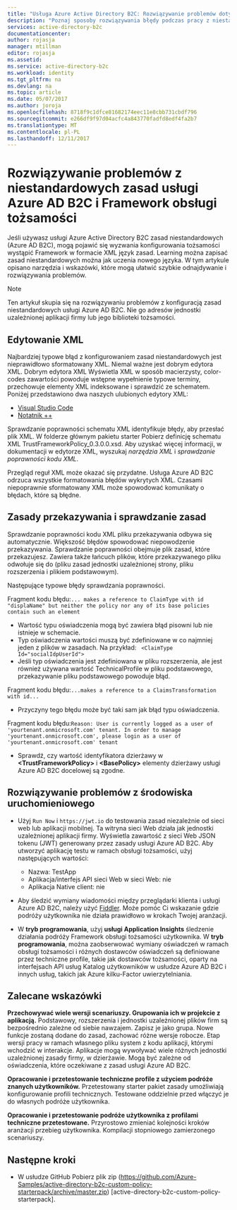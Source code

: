 ```yaml
---
title: "Usługa Azure Active Directory B2C: Rozwiązywanie problemów dotyczących zasad niestandardowych | Dokumentacja firmy Microsoft"
description: "Poznaj sposoby rozwiązywania błędy podczas pracy z niestandardowych zasad w usłudze Azure Active Directory."
services: active-directory-b2c
documentationcenter: 
author: rojasja
manager: mtillman
editor: rojasja
ms.assetid: 
ms.service: active-directory-b2c
ms.workload: identity
ms.tgt_pltfrm: na
ms.devlang: na
ms.topic: article
ms.date: 05/07/2017
ms.author: joroja
ms.openlocfilehash: 8718f9c1dfce81682174eec11e8cbb731cbdf796
ms.sourcegitcommit: e266df9f97d04acfc4a843770fadfd8edf4fa2b7
ms.translationtype: MT
ms.contentlocale: pl-PL
ms.lasthandoff: 12/11/2017
---
```

# <a name="troubleshoot-azure-ad-b2c-custom-policies-and-identity-experience-framework"></a>Rozwiązywanie problemów z niestandardowych zasad usługi Azure AD B2C i Framework obsługi tożsamości

Jeśli używasz usługi Azure Active Directory B2C zasad niestandardowych (Azure AD B2C), mogą pojawić się wyzwania konfigurowania tożsamości wystąpić Framework w formacie XML język zasad.  Learning można zapisać zasad niestandardowych można jak uczenia nowego języka. W tym artykule opisano narzędzia i wskazówki, które mogą ułatwić szybkie odnajdywanie i rozwiązywania problemów. 

> [!NOTE]
> Ten artykuł skupia się na rozwiązywaniu problemów z konfiguracją zasad niestandardowych usługi Azure AD B2C. Nie go adresów jednostki uzależnionej aplikacji firmy lub jego biblioteki tożsamości.

## <a name="xml-editing"></a>Edytowanie XML

Najbardziej typowe błąd z konfigurowaniem zasad niestandardowych jest nieprawidłowo sformatowany XML. Niemal ważne jest dobrym edytora XML. Dobrym edytora XML Wyświetla XML w sposób macierzysty, color-codes zawartości powoduje wstępne wypełnienie typowe terminy, przechowuje elementy XML indeksowane i sprawdzić ze schematem. Poniżej przedstawiono dwa naszych ulubionych edytory XML:

* [Visual Studio Code](https://code.visualstudio.com/)
* [Notatnik ++](https://notepad-plus-plus.org/)

Sprawdzanie poprawności schematu XML identyfikuje błędy, aby przesłać plik XML. W folderze głównym pakietu starter Pobierz definicję schematu XML TrustFrameworkPolicy_0.3.0.0.xsd. Aby uzyskać więcej informacji, w dokumentacji w edytorze XML, wyszukaj *narzędzia XML* i *sprawdzanie poprawności kodu XML*.

Przegląd reguł XML może okazać się przydatne. Usługa Azure AD B2C odrzuca wszystkie formatowania błędów wykrytych XML. Czasami niepoprawnie sformatowany XML może spowodować komunikaty o błędach, które są błędne.

## <a name="upload-policies-and-policy-validation"></a>Zasady przekazywania i sprawdzanie zasad

 Sprawdzanie poprawności kodu XML pliku przekazywania odbywa się automatycznie. Większość błędów spowodować niepowodzenie przekazywania. Sprawdzanie poprawności obejmuje plik zasad, które przekazujesz. Zawiera także łańcuch plików, które przekazywanego pliku odwołuje się do (pliku zasad jednostki uzależnionej strony, pliku rozszerzenia i plikiem podstawowym). 
 
 Następujące typowe błędy sprawdzania poprawności.

Fragment kodu błędu:`... makes a reference to ClaimType with id "displaName" but neither the policy nor any of its base policies contain such an element`
* Wartość typu oświadczenia mogą być zawiera błąd pisowni lub nie istnieje w schemacie.
* Typ oświadczenia wartości muszą być zdefiniowane w co najmniej jeden z plików w zasadach. 
    Na przykład: ` <ClaimType Id="socialIdpUserId">`
* Jeśli typ oświadczenia jest zdefiniowana w pliku rozszerzenia, ale jest również używana wartość TechnicalProfile w pliku podstawowego, przekazywanie pliku podstawowego powoduje błąd.

Fragment kodu błędu:`...makes a reference to a ClaimsTransformation with id...`
* Przyczyny tego błędu może być taki sam jak błąd typu oświadczenia.

Fragment kodu błędu:`Reason: User is currently logged as a user of 'yourtenant.onmicrosoft.com' tenant. In order to manage 'yourtenant.onmicrosoft.com', please login as a user of 'yourtenant.onmicrosoft.com' tenant`
* Sprawdź, czy wartość identyfikatora dzierżawy w  **\<TrustFrameworkPolicy\>**  i  **\<BasePolicy\>**  elementy dzierżawy usługi Azure AD B2C docelowej są zgodne.  

## <a name="troubleshoot-the-runtime"></a>Rozwiązywanie problemów z środowiska uruchomieniowego

* Użyj `Run Now` i `https://jwt.io` do testowania zasad niezależnie od sieci web lub aplikacji mobilnej. Ta witryna sieci Web działa jak jednostki uzależnionej aplikacji firmy. Wyświetla zawartość z sieci Web JSON tokenu (JWT) generowany przez zasady usługi Azure AD B2C. Aby utworzyć aplikację testu w ramach obsługi tożsamości, użyj następujących wartości:
    * Nazwa: TestApp
    * Aplikacja/interfejs API sieci Web w sieci Web: nie
    * Aplikacja Native client: nie

* Aby śledzić wymiany wiadomości między przeglądarki klienta i usługi Azure AD B2C, należy użyć [Fiddler](http://www.telerik.com/fiddler). Może pomóc Ci wskazanie gdzie podróży użytkownika nie działa prawidłowo w krokach Twojej aranżacji.

* W **tryb programowania**, użyj **usługi Application Insights** śledzenie działania podróży Framework obsługi tożsamości użytkownika. W **tryb programowania**, można zaobserwować wymiany oświadczeń w ramach obsługi tożsamości i różnych dostawców oświadczeń są definiowane przez techniczne profile, takie jak dostawców tożsamości, oparty na interfejsach API usług Katalog użytkowników w usłudze Azure AD B2C i innych usług, takich jak Azure kilku-Factor uwierzytelniania.  

## <a name="recommended-practices"></a>Zalecane wskazówki

**Przechowywać wiele wersji scenariuszy. Grupowania ich w projekcie z aplikacją.** Podstawowy, rozszerzenia i jednostki uzależnionej plików firm są bezpośrednio zależne od siebie nawzajem. Zapisz je jako grupa. Nowe funkcje zostaną dodane do zasad, zachować różne wersje robocze. Etap wersji pracy w ramach własnego pliku system z kodu aplikacji, którymi wchodzić w interakcje.  Aplikacje mogą wywoływać wiele różnych jednostki uzależnionej zasady firmy, w dzierżawie. Mogą być zależne od oświadczenia, które oczekiwane z zasad usługi Azure AD B2C.

**Opracowanie i przetestowanie techniczne profile z użyciem podróże znanych użytkowników.** Przetestowany starter pakiet zasady umożliwiają konfigurowanie profili technicznych. Testowane oddzielnie przed włączyć je do własnych podróże użytkownika.

**Opracowanie i przetestowanie podróże użytkownika z profilami techniczne przetestowane.** Przyrostowo zmieniać kolejności kroków aranżacji przebieg użytkownika. Kompilacji stopniowego zamierzonego scenariuszy.

## <a name="next-steps"></a>Następne kroki

* W usłudze GitHub Pobierz plik zip (https://github.com/Azure-Samples/active-directory-b2c-custom-policy-starterpack/archive/master.zip) [active-directory-b2c-custom-policy-starterpack].
